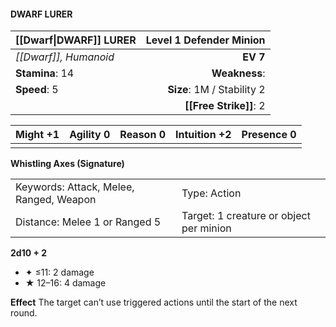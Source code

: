 #### DWARF LURER

| [[Dwarf\|DWARF]] LURER | **Level 1 Defender Minion** |
| :--------------------- | --------------------------: |
| *[[Dwarf]], Humanoid*  |                    **EV 7** |
| **Stamina**: 14        |               **Weakness**: |
| **Speed**: 5           |  **Size**: 1M / Stability 2 |
|                        |      **[[Free Strike]]**: 2 |

| **Might** +1 | **Agility** 0 | **Reason** 0 | **Intuition** +2 | **Presence** 0 |
| ------------ | ------------- | ------------ | ---------------- | -------------- |
|              |               |              |                  |                |

**Whistling Axes (Signature)**

|                                         |                                         |
| :-------------------------------------- | :-------------------------------------- |
| Keywords: Attack, Melee, Ranged, Weapon | Type: Action                            |
| Distance: Melee 1 or Ranged 5           | Target: 1 creature or object per minion |

**2d10 + 2**

- ✦ ≤11: 2 damage
- ★ 12–16: 4 damage

****Effect****
The target can’t use triggered actions until the start of the next round.

